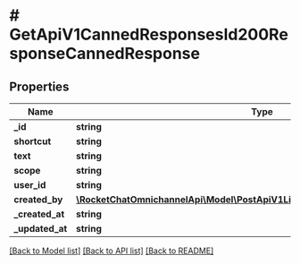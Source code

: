 # # GetApiV1CannedResponsesId200ResponseCannedResponse

## Properties

Name | Type | Description | Notes
------------ | ------------- | ------------- | -------------
**_id** | **string** |  | [optional]
**shortcut** | **string** |  | [optional]
**text** | **string** |  | [optional]
**scope** | **string** |  | [optional]
**user_id** | **string** |  | [optional]
**created_by** | [**\RocketChatOmnichannelApi\Model\PostApiV1LivechatUsersType200ResponseUser**](PostApiV1LivechatUsersType200ResponseUser.md) |  | [optional]
**_created_at** | **string** |  | [optional]
**_updated_at** | **string** |  | [optional]

[[Back to Model list]](../../README.md#models) [[Back to API list]](../../README.md#endpoints) [[Back to README]](../../README.md)

